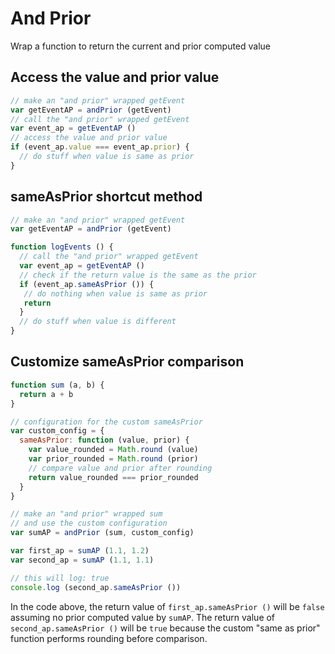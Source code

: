 # And Prior 

Wrap a function to return the current and prior computed value

## Access the value and prior value

```js
// make an "and prior" wrapped getEvent
var getEventAP = andPrior (getEvent)
// call the "and prior" wrapped getEvent
var event_ap = getEventAP ()
// access the value and prior value
if (event_ap.value === event_ap.prior) {
  // do stuff when value is same as prior
}
```

## sameAsPrior shortcut method

```js
// make an "and prior" wrapped getEvent
var getEventAP = andPrior (getEvent)

function logEvents () {
  // call the "and prior" wrapped getEvent
  var event_ap = getEventAP ()
  // check if the return value is the same as the prior
  if (event_ap.sameAsPrior ()) {
   // do nothing when value is same as prior
   return
  }
  // do stuff when value is different
}
``` 

## Customize sameAsPrior comparison

```js
function sum (a, b) {
  return a + b
}

// configuration for the custom sameAsPrior
var custom_config = {
  sameAsPrior: function (value, prior) {
    var value_rounded = Math.round (value)
    var prior_rounded = Math.round (prior)
    // compare value and prior after rounding
    return value_rounded === prior_rounded
  }
}

// make an "and prior" wrapped sum
// and use the custom configuration
var sumAP = andPrior (sum, custom_config)

var first_ap = sumAP (1.1, 1.2)
var second_ap = sumAP (1.1, 1.1)

// this will log: true
console.log (second_ap.sameAsPrior ())
```

In the code above, the return value of `first_ap.sameAsPrior ()` will be `false` assuming no prior computed value by `sumAP`. The return value of `second_ap.sameAsPrior ()` will be `true` because the custom "same as prior" function performs rounding before comparison.

